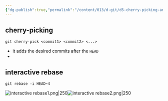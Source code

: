 ```yaml
---
{"dg-publish":true,"permalink":"/content/013/d-git/d5-cherry-picking-and-interactive-rebasing/","noteIcon":"1","created":"2025-08-29T11:14:31.086+01:00","updated":"2025-08-29T11:15:03.187+01:00"}
---
```


## cherry-picking

```
git cherry-pick <commit1> <commit2> <...>
```

- it adds the desired commits after the `HEAD`
- 
## interactive rebase

```
git rebase -i HEAD~4
```


![interactive rebase1.png|250](/img/user/pics/interactive%20rebase1.png)![interactive rebase2.png|250](/img/user/pics/interactive%20rebase2.png)
